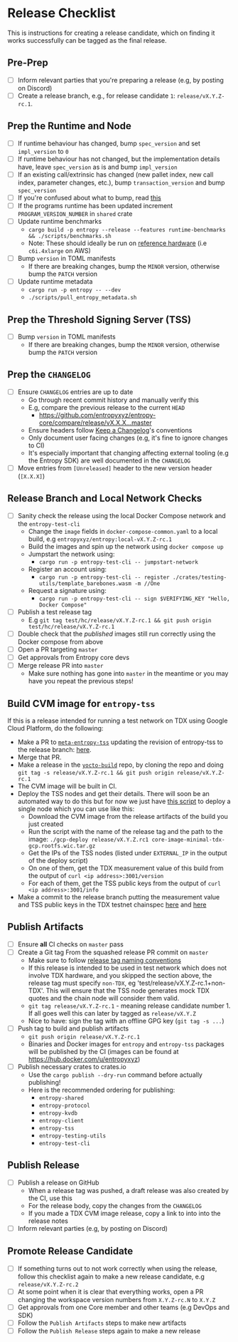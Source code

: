 # Release Checklist

This is instructions for creating a release candidate, which on finding it works successfully can be
tagged as the final release.

## Pre-Prep
- [ ] Inform relevant parties that you're preparing a release (e.g, by posting on Discord)
- [ ] Create a release branch, e.g., for release candidate `1`: `release/vX.Y.Z-rc.1`.

## Prep the Runtime and Node
- [ ] If runtime behaviour has changed, bump `spec_version` and set `impl_version` to `0`
- [ ] If runtime behaviour has not changed, but the implementation details have, leave `spec_version`
  as is and bump `impl_version`
- [ ] If an existing call/extrinsic has changed (new pallet index, new call index, parameter changes,
  etc.), bump `transaction_version` and bump `spec_version`
- [ ] If you're confused about what to bump, read [this](https://paritytech.github.io/polkadot-sdk/master/sp_version/struct.RuntimeVersion.html)
- [ ] If the programs runtime has been updated increment `PROGRAM_VERSION_NUMBER` in `shared` crate
- [ ] Update runtime benchmarks
    - `cargo build -p entropy --release --features runtime-benchmarks && ./scripts/benchmarks.sh`
    - Note: These should ideally be run on [reference hardware](https://wiki.polkadot.network/docs/maintain-guides-how-to-validate-polkadot#reference-hardware) (i.e `c6i.4xlarge` on AWS)
- [ ] Bump `version` in TOML manifests
    - If there are breaking changes, bump the `MINOR` version, otherwise bump the `PATCH` version
- [ ] Update runtime metadata
    - `cargo run -p entropy -- --dev`
    - `./scripts/pull_entropy_metadata.sh`

## Prep the Threshold Signing Server (TSS)
- [ ] Bump `version` in TOML manifests
    - If there are breaking changes, bump the `MINOR` version, otherwise bump the `PATCH` version

## Prep the `CHANGELOG`
- [ ] Ensure `CHANGELOG` entries are up to date
    - Go through recent commit history and manually verify this
    - E.g, compare the previous release to the current `HEAD`
        - https://github.com/entropyxyz/entropy-core/compare/release/vX.X.X...master
    - Ensure headers follow [Keep a Changelog](https://keepachangelog.com/en/1.1.0/)'s conventions
    - Only document user facing changes (e.g, it's fine to ignore changes to CI)
    - It's especially important that changing affecting external tooling (e.g the Entropy SDK) are
      well documented in the `CHANGELOG`
- [ ] Move entries from `[Unreleased]` header to the new version header (`[X.X.X]`)

## Release Branch and Local Network Checks
- [ ] Sanity check the release using the local Docker Compose network and the `entropy-test-cli`
    - Change the `image` fields in `docker-compose-common.yaml` to a local build, e.g
      `entropyxyz/entropy:local-vX.Y.Z-rc.1`
    - Build the images and spin up the network using `docker compose up`
    - Jumpstart the network using:
        - `cargo run -p entropy-test-cli -- jumpstart-network`
    - Register an account using:
        - `cargo run -p entropy-test-cli -- register ./crates/testing-utils/template_barebones.wasm -m //One`
    - Request a signature using:
        - `cargo run -p entropy-test-cli -- sign $VERIFYING_KEY "Hello, Docker Compose"`
- [ ] Publish a test release tag
    - E.g `git tag test/hc/release/vX.Y.Z-rc.1 && git push origin test/hc/release/vX.Y.Z-rc.1`
- [ ] Double check that the _published_ images still run correctly using the Docker compose from
      above
- [ ] Open a PR targeting `master`
- [ ] Get approvals from Entropy core devs
- [ ] Merge release PR into `master`
    - Make sure nothing has gone into `master` in the meantime or you may have you repeat the
      previous steps!

## Build CVM image for `entropy-tss`

If this is a release intended for running a test network on TDX using Google Cloud Platform, do the
following:

- Make a PR to [`meta-entropy-tss`](https://github.com/entropyxyz/meta-entropy-tss) updating the
  revision of entropy-tss to the release branch: [here](https://github.com/entropyxyz/meta-entropy-tss/blob/b621096b36ab13703f72954dab37fd47c2f642e9/recipes-core/entropy-tss/entropy-tss.bb#L42-L43).
- Merge that PR.
- Make a release in the [`yocto-build`](https://github.com/entropyxyz/yocto-build) repo, by cloning
  the repo and doing `git tag -s release/vX.Y.Z-rc.1 && git push origin release/vX.Y.Z-rc.1`
- The CVM image will be built in CI.
- Deploy the TSS nodes and get their details. There will soon be an automated way to do this but for
  now we just have [this script](https://github.com/entropyxyz/yocto-build/blob/main/gcp-deploy) to
  deploy a single node which you can use like this:
   - Download the CVM image from the release artifacts of the build you just created
   - Run the script with the name of the release tag and the path to the image: `./gcp-deploy release/vX.Y.Z.rc1 core-image-minimal-tdx-gcp.rootfs.wic.tar.gz`
   - Get the IPs of the TSS nodes (listed under `EXTERNAL_IP` in the output of the deploy script)
   - On one of them, get the TDX measurement value of this build from the output of `curl <ip address>:3001/version`
   - For each of them, get the TSS public keys from the output of `curl <ip address>:3001/info`
- Make a commit to the release branch putting the measurement value and TSS public keys in the TDX
  testnet chainspec [here](https://github.com/entropyxyz/entropy-core/blob/c62f94aa9cf781d6fa5e25a1b981bab70e3bc721/node/cli/src/chain_spec/tdx_testnet.rs#L25) and [here](https://github.com/entropyxyz/entropy-core/blob/c62f94aa9cf781d6fa5e25a1b981bab70e3bc721/node/cli/src/chain_spec/tdx_testnet.rs#L35-L66)

## Publish Artifacts
- [ ] Ensure **all** CI checks on `master` pass
- [ ] Create a Git tag From the squashed release PR commit on `master`
    - Make sure to follow [release tag naming conventions](https://github.com/entropyxyz/meta/wiki/Release-management)
    - If this release is intended to be used in test network which does not involve TDX hardware,
      and you skipped the section above, the release tag must specify `non-TDX`, eg 'test/release/vX.Y.Z-rc.1+non-TDX'.
      This will ensure that the TSS node generates mock TDX quotes and the chain node will consider
      them valid.
    - `git tag release/vX.Y.Z-rc.1` - meaning release candidate number 1. If all goes well this can
      later by tagged as `release/vX.Y.Z`
    - Nice to have: sign the tag with an offline GPG key (`git tag -s ...`)
- [ ] Push tag to build and publish artifacts
    - `git push origin release/vX.Y.Z-rc.1`
    - Binaries and Docker images for `entropy` and `entropy-tss` packages will be published by the
      CI (images can be found at https://hub.docker.com/u/entropyxyz)
- [ ] Publish necessary crates to crates.io
    - Use the `cargo publish --dry-run` command before actually publishing!
    - Here is the recommended ordering for publishing:
        - `entropy-shared`
        - `entropy-protocol`
        - `entropy-kvdb`
        - `entropy-client`
        - `entropy-tss`
        - `entropy-testing-utils`
        - `entropy-test-cli`

## Publish Release
- [ ] Publish a release on GitHub
    - When a release tag was pushed, a draft release was also created by the CI, use this
    - For the release body, copy the changes from the `CHANGELOG`
    - If you made a TDX CVM image release, copy a link to into into the release notes
- [ ] Inform relevant parties (e.g, by posting on Discord)

## Promote Release Candidate
- [ ] If something turns out to not work correctly when using the release, follow this checklist
      again to make a new release candidate, e.g `release/vX.Y.Z-rc.2`
- [ ] At some point when it is clear that everything works, open a PR changing the workspace version
      numbers from `X.Y.Z-rc.N` to `X.Y.Z`
- [ ] Get approvals from one Core member and other teams (e.g DevOps and SDK)
- [ ] Follow the `Publish Artifacts` steps to make new artifacts
- [ ] Follow the `Publish Release` steps again to make a new release
